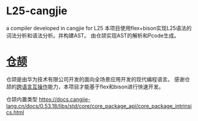 # L25-cangjie
a compiler developed in cangjie for L25
本项目使用flex+bison实现L25语法的词法分析和语法分析。并构建AST。
由仓颉实现AST的解析和Pcode生成。


# [仓颉](https://cangjie-lang.cn/)
仓颉是由华为技术有限公司开发的面向全场景应用开发的现代编程语言。
感谢仓颉的[跨语言互操作](https://cangjie-lang.cn/docs?url=%2F0.53.18%2Fuser_manual%2Fsource_zh_cn%2FFFI%2Fcangjie-c.html)能力，本项目才能基于flex和bison进行快速开发。

仓颉内置类型
https://docs.cangjie-lang.cn/docs/0.53.18/libs/std/core/core_package_api/core_package_intrinsics.html
